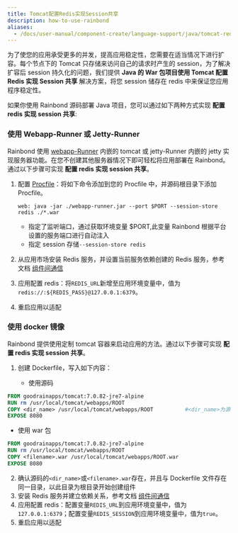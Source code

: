 ```yaml
---
title: Tomcat配置Redis实现Session共享
description: how-to-use-rainbond
aliases:
  - /docs/user-manual/component-create/language-support/java/tomcat-redis-session/
---
```


为了使您的应用承受更多的并发，提高应用稳定性，您需要在适当情况下进行扩容。每个节点下的 Tomcat 只存储来访问自己的请求时产生的 session，为了解决扩容后 session 持久化的问题，我们提供 **Java 的 War 包项目使用 Tomcat 配置 Redis 实现 Session 共享** 解决方案，将您 session 储存在 redis 中来保证您应用程序稳定性。

如果你使用 Rainbond 源码部署 Java 项目，您可以通过如下两种方式实现 **配置 redis 实现 session 共享**:

### 使用 Webapp-Runner 或 Jetty-Runner

Rainbond 使用 [webapp-Runner](./webapp-runner) 内嵌的 tomcat 或 jetty-Runner 内嵌的 jetty 实现服务器功能。在您不创建其他服务器情况下即可轻松将应用部署在 Rainbond。通过以下步骤可实现 **配置 redis 实现 session 共享**。

1. 配置 [Procfile](../procfile)：将如下命令添加到您的 Procfile 中，并源码根目录下添加 Procfile。

   ```
   web: java -jar ./webapp-runner.jar --port $PORT --session-store redis ./*.war
   ```

   - 指定了监听端口，通过获取环境变量 \$PORT,此变量 Rainbond 根据平台设置的服务端口进行自动注入
   - 指定 session 存储`--session-store redis`

2. 从应用市场安装 Redis 服务，并设置当前服务依赖创建的 Redis 服务，参考文档 [组件间通信](../../../user-manual/component-connection/regist_and_discover/)

3. 应用配置 redis：将`REDIS_URL`新增至应用环境变量中，值为 `redis://:${REDIS_PASS}@127.0.0.1:6379`。

4. 重启应用以适配

### 使用 docker 镜像

Rainbond 提供使用定制 tomcat 容器来启动应用的方法。通过以下步骤可实现 **配置 redis 实现 session 共享**。

1. 创建 Dockerfile，写入如下内容：

   - 使用源码

```dockerfile
FROM goodrainapps/tomcat:7.0.82-jre7-alpine
RUN rm /usr/local/tomcat/webapps/ROOT
COPY <dir_name> /usr/local/tomcat/webapps/ROOT			#<dir_name>为源码目录名称
EXPOSE 8080
```

- 使用 war 包

```dockerfile
FROM goodrainapps/tomcat:7.0.82-jre7-alpine
RUN rm /usr/local/tomcat/webapps/ROOT
COPY <filename>.war /usr/local/tomcat/webapps/ROOT.war
EXPOSE 8080
```

2. 确认源码的`<dir_name>`或`<filename>.war`存在，并且与 Dockerfile 文件存在同一目录，以此目录为根目录开始创建组件
3. 安装 Redis 服务并建立依赖关系，参考文档 [组件间通信](../../../user-manual/component-connection/regist_and_discover/)
4. 应用配置 redis：配置变量`REDIS_URL`到应用环境变量中，值为 `127.0.0.1:6379`；配置变量`REDIS_SESSION`到应用环境变量中，值为`true`。
5. 重启应用以适配
